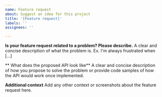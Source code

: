 ```yaml
---
name: Feature request
about: Suggest an idea for this project
title: '[Feature request]'
labels: ''
assignees: ''

---
```


**Is your feature request related to a problem? Please describe.**
A clear and concise description of what the problem is. Ex. I'm always frustrated when [...]

** What does the proposed API look like**
A clear and concise description of how you propose to solve the problem or provide code samples of how the API would work once implemented.

**Additional context**
Add any other context or screenshots about the feature request here.
